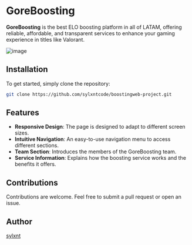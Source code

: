 ﻿# GoreBoosting

**GoreBoosting** is the best ELO boosting platform in all of LATAM, offering reliable, affordable, and transparent services to enhance your gaming experience in titles like Valorant.

![image](https://github.com/user-attachments/assets/e7c73635-2737-4a52-b644-90bf78bf4ea4)


## Installation

To get started, simply clone the repository:

```bash
git clone https://github.com/sylxntcode/boostingweb-project.git
```
## Features

- **Responsive Design**: The page is designed to adapt to different screen sizes.
- **Intuitive Navigation**: An easy-to-use navigation menu to access different sections.
- **Team Section**: Introduces the members of the GoreBoosting team.
- **Service Information**: Explains how the boosting service works and the benefits it offers.

## Contributions

Contributions are welcome. Feel free to submit a pull request or open an issue.

## Author

[sylxnt](https://github.com/sylxntcode)
